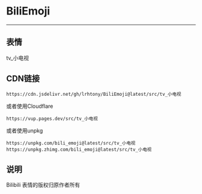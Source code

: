 # BiliEmoji
---
## 表情
tv_小电视
## CDN链接
```
https://cdn.jsdelivr.net/gh/lrhtony/BiliEmoji@latest/src/tv_小电视
```
或者使用Cloudflare
```
https://vup.pages.dev/src/tv_小电视
```
或者使用unpkg
```
https://unpkg.com/bili_emoji@latest/src/tv_小电视
https://unpkg.zhimg.com/bili_emoji@latest/src/tv_小电视
```
## 说明
Bilibili 表情的版权归原作者所有
